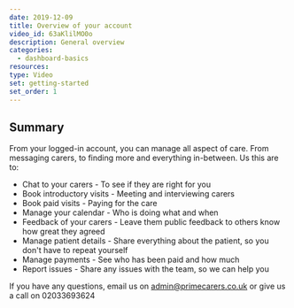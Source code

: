 ```yaml
---
date: 2019-12-09
title: Overview of your account
video_id: 63aKlilMO0o
description: General overview
categories:
  - dashboard-basics
resources:
type: Video
set: getting-started
set_order: 1
---
```


## Summary

From your logged-in account, you can manage all aspect of care. From messaging carers, to finding more and everything in-between. Us this are to:
 - Chat to your carers - To see if they are right for you
 - Book introductory visits - Meeting and interviewing carers
 - Book paid visits - Paying for the care
 - Manage your calendar - Who is doing what and when
 - Feedback of your carers - Leave them public feedback to others know how great they agreed
 - Manage patient details - Share everything about the patient, so you don't have to repeat yourself
 - Manage payments - See who has been paid and how much
 - Report issues - Share any issues with the team, so we can help you

If you have any questions, email us on admin@primecarers.co.uk or give us a call on 02033693624
